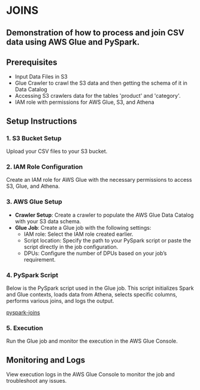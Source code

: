 
# JOINS

## Demonstration of how to process and join CSV data using AWS Glue and PySpark.

## Prerequisites
- Input Data Files in S3
- Glue Crawler to crawl the S3 data and then getting the schema of it in Data Catalog
- Accessing S3 crawlers data for the tables 'product' and 'category'. 
- IAM role with permissions for AWS Glue, S3, and Athena

## Setup Instructions

### 1. S3 Bucket Setup
Upload your CSV files to your S3 bucket.

### 2. IAM Role Configuration
Create an IAM role for AWS Glue with the necessary permissions to access S3, Glue, and Athena.

### 3. AWS Glue Setup
- **Crawler Setup**: Create a crawler to populate the AWS Glue Data Catalog with your S3 data schema.
- **Glue Job**: Create a Glue job with the following settings:
  - IAM role: Select the IAM role created earlier.
  - Script location: Specify the path to your PySpark script or paste the script directly in the job configuration.
  - DPUs: Configure the number of DPUs based on your job’s requirement.

### 4. PySpark Script
Below is the PySpark script used in the Glue job. This script initializes Spark and Glue contexts, loads data from Athena, selects specific columns, performs various joins, and logs the output.

[pyspark-joins](glue-code/ti-pyspark-joins.py)

### 5. Execution
Run the Glue job and monitor the execution in the AWS Glue Console.

## Monitoring and Logs
View execution logs in the AWS Glue Console to monitor the job and troubleshoot any issues.
